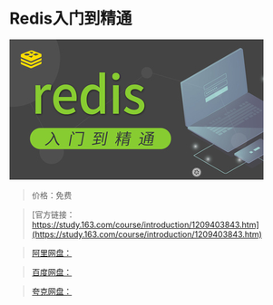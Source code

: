 # Redis入门到精通

![img](../../../assets/study163/free/0dee146e24374276b1c745d46938b076.jpg)

> 价格：免费

> [官方链接：https://study.163.com/course/introduction/1209403843.htm](https://study.163.com/course/introduction/1209403843.htm)

> [阿里网盘：]()

> [百度网盘：]()

> [夸克网盘：]()
